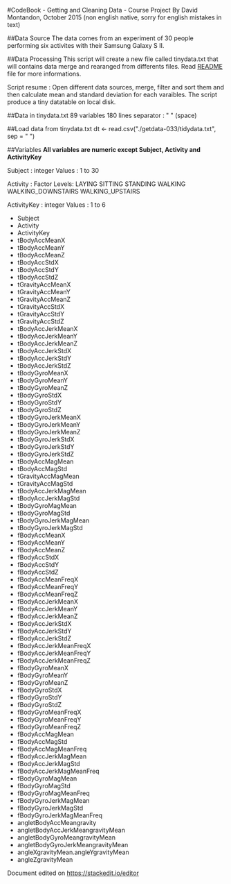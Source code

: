 #CodeBook  - Getting and Cleaning Data - Course Project
By David Montandon, October 2015 (non english native, sorry for english mistakes in text)

##Data Source
The data comes from an experiment of 30 people performing six activites with their Samsung Galaxy S II.

##Data Processing
This script will create a new file called tinydata.txt that will contains data merge and rearanged from differents files.
Read  [README](https://github.com/DavidMontandon/getdata033/blob/master/readme.md) file for more informations.

Script resume : Open different data sources, merge, filter and sort them and then calculate mean and standard deviation for each varaibles. 
The script produce a tiny datatable on local disk.

##Data in tinydata.txt
89 variables
180 lines
separator : " " (space)

##Load data from tinydata.txt
     dt <- read.csv("./getdata-033/tidydata.txt", sep = " ") 

##Variables
**All variables are numeric except Subject, Activity and ActivityKey** 

Subject : integer
Values : 1 to 30

Activity : Factor 
Levels: LAYING SITTING STANDING WALKING WALKING_DOWNSTAIRS WALKING_UPSTAIRS

ActivityKey : integer
Values : 1 to 6

* Subject
* Activity
* ActivityKey
* tBodyAccMeanX
* tBodyAccMeanY
* tBodyAccMeanZ
* tBodyAccStdX
* tBodyAccStdY
* tBodyAccStdZ
* tGravityAccMeanX
* tGravityAccMeanY
* tGravityAccMeanZ
* tGravityAccStdX
* tGravityAccStdY
* tGravityAccStdZ
* tBodyAccJerkMeanX
* tBodyAccJerkMeanY
* tBodyAccJerkMeanZ
* tBodyAccJerkStdX
* tBodyAccJerkStdY
* tBodyAccJerkStdZ
* tBodyGyroMeanX
* tBodyGyroMeanY
* tBodyGyroMeanZ
* tBodyGyroStdX
* tBodyGyroStdY
* tBodyGyroStdZ
* tBodyGyroJerkMeanX
* tBodyGyroJerkMeanY
* tBodyGyroJerkMeanZ
* tBodyGyroJerkStdX
* tBodyGyroJerkStdY
* tBodyGyroJerkStdZ
* tBodyAccMagMean
* tBodyAccMagStd
* tGravityAccMagMean
* tGravityAccMagStd
* tBodyAccJerkMagMean
* tBodyAccJerkMagStd
* tBodyGyroMagMean
* tBodyGyroMagStd
* tBodyGyroJerkMagMean
* tBodyGyroJerkMagStd
* fBodyAccMeanX
* fBodyAccMeanY
* fBodyAccMeanZ
* fBodyAccStdX
* fBodyAccStdY
* fBodyAccStdZ
* fBodyAccMeanFreqX
* fBodyAccMeanFreqY
* fBodyAccMeanFreqZ
* fBodyAccJerkMeanX
* fBodyAccJerkMeanY
* fBodyAccJerkMeanZ
* fBodyAccJerkStdX
* fBodyAccJerkStdY
* fBodyAccJerkStdZ
* fBodyAccJerkMeanFreqX
* fBodyAccJerkMeanFreqY
* fBodyAccJerkMeanFreqZ
* fBodyGyroMeanX
* fBodyGyroMeanY
* fBodyGyroMeanZ
* fBodyGyroStdX
* fBodyGyroStdY
* fBodyGyroStdZ
* fBodyGyroMeanFreqX
* fBodyGyroMeanFreqY
* fBodyGyroMeanFreqZ
* fBodyAccMagMean
* fBodyAccMagStd
* fBodyAccMagMeanFreq
* fBodyAccJerkMagMean
* fBodyAccJerkMagStd
* fBodyAccJerkMagMeanFreq
* fBodyGyroMagMean
* fBodyGyroMagStd
* fBodyGyroMagMeanFreq
* fBodyGyroJerkMagMean
* fBodyGyroJerkMagStd
* fBodyGyroJerkMagMeanFreq
* angletBodyAccMeangravity
* angletBodyAccJerkMeangravityMean
* angletBodyGyroMeangravityMean
* angletBodyGyroJerkMeangravityMean
* angleXgravityMean.angleYgravityMean
* angleZgravityMean

Document edited on https://stackedit.io/editor